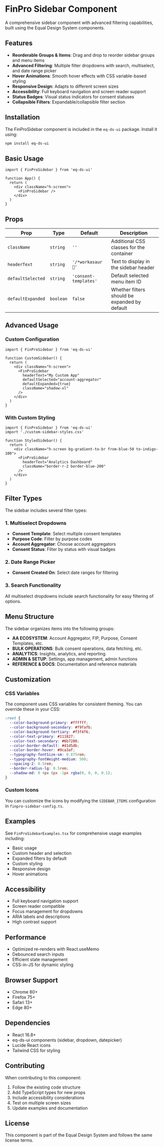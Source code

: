 # FinPro Sidebar Component

A comprehensive sidebar component with advanced filtering capabilities, built using the Equal Design System components.

## Features

- **Reorderable Groups & Items**: Drag and drop to reorder sidebar groups and menu items
- **Advanced Filtering**: Multiple filter dropdowns with search, multiselect, and date range picker
- **Hover Animations**: Smooth hover effects with CSS variable-based styling
- **Responsive Design**: Adapts to different screen sizes
- **Accessibility**: Full keyboard navigation and screen reader support
- **Status Badges**: Visual status indicators for consent statuses
- **Collapsible Filters**: Expandable/collapsible filter section

## Installation

The FinProSidebar component is included in the `eq-ds-ui` package. Install it using:

```bash
npm install eq-ds-ui
```

## Basic Usage

```tsx
import { FinProSidebar } from 'eq-ds-ui'

function App() {
  return (
    <div className="h-screen">
      <FinProSidebar />
    </div>
  )
}
```

## Props

| Prop | Type | Default | Description |
|------|------|---------|-------------|
| `className` | `string` | `''` | Additional CSS classes for the container |
| `headerText` | `string` | `'/*workasaur 🦖'` | Text to display in the sidebar header |
| `defaultSelected` | `string` | `'consent-templates'` | Default selected menu item ID |
| `defaultExpanded` | `boolean` | `false` | Whether filters should be expanded by default |

## Advanced Usage

### Custom Configuration

```tsx
import { FinProSidebar } from 'eq-ds-ui'

function CustomSidebar() {
  return (
    <div className="h-screen">
      <FinProSidebar
        headerText="My Custom App"
        defaultSelected="account-aggregator"
        defaultExpanded={true}
        className="shadow-xl"
      />
    </div>
  )
}
```

### With Custom Styling

```tsx
import { FinProSidebar } from 'eq-ds-ui'
import './custom-sidebar-styles.css'

function StyledSidebar() {
  return (
    <div className="h-screen bg-gradient-to-br from-blue-50 to-indigo-100">
      <FinProSidebar
        headerText="Analytics Dashboard"
        className="border-r-2 border-blue-200"
      />
    </div>
  )
}
```

## Filter Types

The sidebar includes several filter types:

### 1. Multiselect Dropdowns
- **Consent Template**: Select multiple consent templates
- **Purpose Code**: Filter by purpose codes
- **Account Aggregator**: Choose account aggregators
- **Consent Status**: Filter by status with visual badges

### 2. Date Range Picker
- **Consent Created On**: Select date ranges for filtering

### 3. Search Functionality
All multiselect dropdowns include search functionality for easy filtering of options.

## Menu Structure

The sidebar organizes items into the following groups:

- **AA ECOSYSTEM**: Account Aggregator, FIP, Purpose, Consent Templates, etc.
- **BULK OPERATIONS**: Bulk consent operations, data fetching, etc.
- **ANALYTICS**: Insights, analytics, and reporting
- **ADMIN & SETUP**: Settings, app management, admin functions
- **REFERENCE & DOCS**: Documentation and reference materials

## Customization

### CSS Variables

The component uses CSS variables for consistent theming. You can override these in your CSS:

```css
:root {
  --color-background-primary: #ffffff;
  --color-background-secondary: #f9fafb;
  --color-background-tertiary: #f3f4f6;
  --color-text-primary: #111827;
  --color-text-secondary: #6b7280;
  --color-border-default: #d1d5db;
  --color-border-hover: #9ca3af;
  --typography-fontSize-sm: 0.875rem;
  --typography-fontWeight-medium: 500;
  --spacing-2: 0.5rem;
  --border-radius-lg: 0.5rem;
  --shadow-md: 0 4px 6px -1px rgba(0, 0, 0, 0.1);
}
```

### Custom Icons

You can customize the icons by modifying the `SIDEBAR_ITEMS` configuration in `finpro-sidebar-config.ts`.

## Examples

See `FinProSidebarExamples.tsx` for comprehensive usage examples including:

- Basic usage
- Custom header and selection
- Expanded filters by default
- Custom styling
- Responsive design
- Hover animations

## Accessibility

- Full keyboard navigation support
- Screen reader compatible
- Focus management for dropdowns
- ARIA labels and descriptions
- High contrast support

## Performance

- Optimized re-renders with React.useMemo
- Debounced search inputs
- Efficient state management
- CSS-in-JS for dynamic styling

## Browser Support

- Chrome 80+
- Firefox 75+
- Safari 13+
- Edge 80+

## Dependencies

- React 16.8+
- eq-ds-ui components (sidebar, dropdown, datepicker)
- Lucide React icons
- Tailwind CSS for styling

## Contributing

When contributing to this component:

1. Follow the existing code structure
2. Add TypeScript types for new props
3. Include accessibility considerations
4. Test on multiple screen sizes
5. Update examples and documentation

## License

This component is part of the Equal Design System and follows the same license terms.
